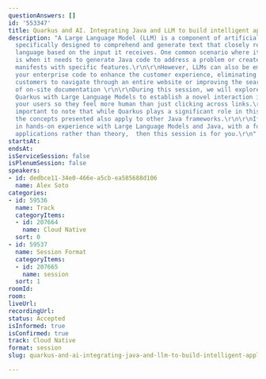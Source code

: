 ```yaml
---
questionAnswers: []
id: '553347'
title: Quarkus and AI. Integrating Java and LLM to build intelligent applications.
description: "A Large Language Model (LLM) is a component of artificial intelligence
  specifically designed to comprehend and generate text that closely resembles human
  language based on the input it receives. One common scenario where it finds utility
  is when it needs to generate Java code to address a problem or create Kubernetes
  manifests with specific features.\r\n\r\nHowever, LLMs can also be employed with
  your enterprise code to enhance the customer experience, eliminating the need for
  customers to navigate through an entire website or improving the search process
  of on-site documentation \r\n\r\nDuring this session, we will explore how to integrate
  Quarkus with Large Language Models to establish a novel interaction interface for
  your users so they feel more human than just clicking across links.\r\n\r\nIt's
  important to note that while Quarkus plays a significant role in this discussion,
  the concepts presented also apply to other Java frameworks.\r\n\r\nIf you're interested
  in hands-on experience with Large Language Models and Java, with a focus on practical
  applications rather than theory,  then this session is for you.\r\n"
startsAt: 
endsAt: 
isServiceSession: false
isPlenumSession: false
speakers:
- id: dedbce11-34e0-466e-a5cb-ea585688d106
  name: Alex Soto
categories:
- id: 59536
  name: Track
  categoryItems:
  - id: 207664
    name: Cloud Native
  sort: 0
- id: 59537
  name: Session Format
  categoryItems:
  - id: 207665
    name: session
  sort: 1
roomId: 
room: 
liveUrl: 
recordingUrl: 
status: Accepted
isInformed: true
isConfirmed: true
track: Cloud Native
format: session
slug: quarkus-and-ai-integrating-java-and-llm-to-build-intelligent-applications

---
```

